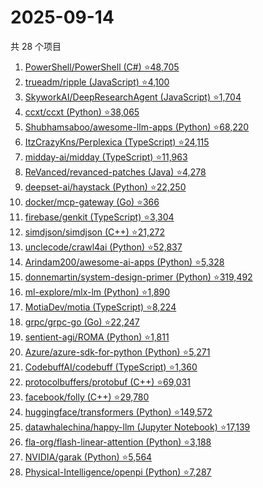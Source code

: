 # 2025-09-14

共 28 个项目

<!-- BEGIN GITHUB -->
<!-- 最后更新时间 2025-09-14 20:14:20 +0800 -->
1. [PowerShell/PowerShell (C#) ⭐48,705](https://github.com/PowerShell/PowerShell)
1. [trueadm/ripple (JavaScript) ⭐4,100](https://github.com/trueadm/ripple)
1. [SkyworkAI/DeepResearchAgent (JavaScript) ⭐1,704](https://github.com/SkyworkAI/DeepResearchAgent)
1. [ccxt/ccxt (Python) ⭐38,065](https://github.com/ccxt/ccxt)
1. [Shubhamsaboo/awesome-llm-apps (Python) ⭐68,220](https://github.com/Shubhamsaboo/awesome-llm-apps)
1. [ItzCrazyKns/Perplexica (TypeScript) ⭐24,115](https://github.com/ItzCrazyKns/Perplexica)
1. [midday-ai/midday (TypeScript) ⭐11,963](https://github.com/midday-ai/midday)
1. [ReVanced/revanced-patches (Java) ⭐4,278](https://github.com/ReVanced/revanced-patches)
1. [deepset-ai/haystack (Python) ⭐22,250](https://github.com/deepset-ai/haystack)
1. [docker/mcp-gateway (Go) ⭐366](https://github.com/docker/mcp-gateway)
1. [firebase/genkit (TypeScript) ⭐3,304](https://github.com/firebase/genkit)
1. [simdjson/simdjson (C++) ⭐21,272](https://github.com/simdjson/simdjson)
1. [unclecode/crawl4ai (Python) ⭐52,837](https://github.com/unclecode/crawl4ai)
1. [Arindam200/awesome-ai-apps (Python) ⭐5,328](https://github.com/Arindam200/awesome-ai-apps)
1. [donnemartin/system-design-primer (Python) ⭐319,492](https://github.com/donnemartin/system-design-primer)
1. [ml-explore/mlx-lm (Python) ⭐1,890](https://github.com/ml-explore/mlx-lm)
1. [MotiaDev/motia (TypeScript) ⭐8,224](https://github.com/MotiaDev/motia)
1. [grpc/grpc-go (Go) ⭐22,247](https://github.com/grpc/grpc-go)
1. [sentient-agi/ROMA (Python) ⭐1,811](https://github.com/sentient-agi/ROMA)
1. [Azure/azure-sdk-for-python (Python) ⭐5,271](https://github.com/Azure/azure-sdk-for-python)
1. [CodebuffAI/codebuff (TypeScript) ⭐1,360](https://github.com/CodebuffAI/codebuff)
1. [protocolbuffers/protobuf (C++) ⭐69,031](https://github.com/protocolbuffers/protobuf)
1. [facebook/folly (C++) ⭐29,780](https://github.com/facebook/folly)
1. [huggingface/transformers (Python) ⭐149,572](https://github.com/huggingface/transformers)
1. [datawhalechina/happy-llm (Jupyter Notebook) ⭐17,139](https://github.com/datawhalechina/happy-llm)
1. [fla-org/flash-linear-attention (Python) ⭐3,188](https://github.com/fla-org/flash-linear-attention)
1. [NVIDIA/garak (Python) ⭐5,564](https://github.com/NVIDIA/garak)
1. [Physical-Intelligence/openpi (Python) ⭐7,287](https://github.com/Physical-Intelligence/openpi)
<!-- END GITHUB -->